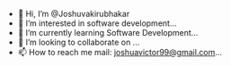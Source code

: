 - 👋 Hi, I’m @Joshuvakirubhakar
- 👀 I’m interested in software development...
- 🌱 I’m currently learning Software Development...
- 💞️ I’m looking to collaborate on ...
- 📫 How to reach me mail:  joshuavictor99@gmail.com...

<!---
Joshuvakirubhakar/Joshuvakirubhakar is a ✨ special ✨ repository because its `README.md` (this file) appears on your GitHub profile.
You can click the Preview link to take a look at your changes.
--->
